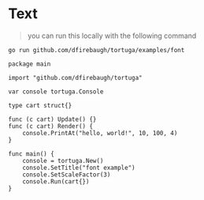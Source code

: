# Text

> you can run this locally with the following command

```
go run github.com/dfirebaugh/tortuga/examples/font
```

<wasm-view height=400 width=530 src="font.wasm"></wasm-view>


```golang
package main

import "github.com/dfirebaugh/tortuga"

var console tortuga.Console

type cart struct{}

func (c cart) Update() {}
func (c cart) Render() {
	console.PrintAt("hello, world!", 10, 100, 4)
}

func main() {
	console = tortuga.New()
	console.SetTitle("font example")
	console.SetScaleFactor(3)
	console.Run(cart{})
}
```
